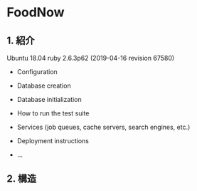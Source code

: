 # FoodNow 

## 1. 紹介

Ubuntu 18.04 
ruby 2.6.3p62 (2019-04-16 revision 67580) 

* Configuration

* Database creation

* Database initialization

* How to run the test suite

* Services (job queues, cache servers, search engines, etc.)

* Deployment instructions

* ...

## 2. 構造 